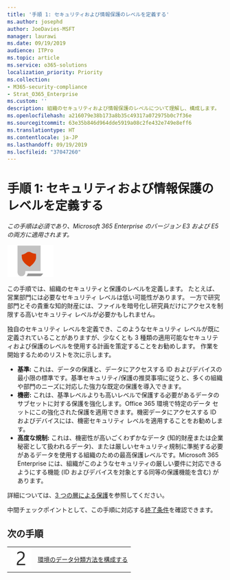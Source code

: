 ```yaml
---
title: '手順 1: セキュリティおよび情報保護のレベルを定義する'
ms.author: josephd
author: JoeDavies-MSFT
manager: laurawi
ms.date: 09/19/2019
audience: ITPro
ms.topic: article
ms.service: o365-solutions
localization_priority: Priority
ms.collection:
- M365-security-compliance
- Strat_O365_Enterprise
ms.custom: ''
description: 組織のセキュリティおよび情報保護のレベルについて理解し、構成します。
ms.openlocfilehash: a216079e38b173a8b35c49317a072975b0c7f36e
ms.sourcegitcommit: 63e35b846d964dde5919a08c2fe432e749e8eff6
ms.translationtype: HT
ms.contentlocale: ja-JP
ms.lasthandoff: 09/19/2019
ms.locfileid: "37047260"
---
```

# <a name="step-1-define-security-and-information-protection-levels"></a>手順 1: セキュリティおよび情報保護のレベルを定義する

*この手順は必須であり、Microsoft 365 Enterprise のバージョン E3 および E5 の両方に適用されます。*

![](./media/deploy-foundation-infrastructure/infoprotection_icon-small.png)

この手順では、組織のセキュリティと保護のレベルを定義します。 たとえば、営業部門には必要なセキュリティ レベルは低い可能性があります。 一方で研究部門とその貴重な知的財産には、ファイルを暗号化し研究員だけにアクセスを制限する高いセキュリティ レベルが必要かもしれません。

独自のセキュリティ レベルを定義でき、このようなセキュリティ レベルが既に定義されていることがありますが、少なくとも 3 種類の適用可能なセキュリティおよび保護のレベルを使用する計画を策定することをお勧めします。 作業を開始するためのリストを次に示します。 

- **基準:** これは、データの保護と、データにアクセスする ID およびデバイスの最小限の標準です。基準セキュリティ/保護の推奨事項に従うと、多くの組織や部門のニーズに対応した強力な既定の保護を導入できます。
- **機密:** これは、基準レベルよりも高いレベルで保護する必要があるデータのサブセットに対する保護を強化します。Office 365 環境で特定のデータ セットにこの強化された保護を適用できます。機密データにアクセスする ID およびデバイスには、機密セキュリティ レベルを適用することをお勧めします。
- **高度な規制:** これは、機密性が高いごくわずかなデータ (知的財産または企業秘密として扱われるデータ)、または厳しいセキュリティ規制に準拠する必要があるデータを使用する組織のための最高保護レベルです。Microsoft 365 Enterprise には、組織がこのようなセキュリティの厳しい要件に対応できるようにする機能 (ID およびデバイスを対象とする同等の保護機能を含む) があります。

詳細については、[3 つの層による保護](microsoft-365-policies-configurations.md#three-tiers-of-protection)を参照してください。

中間チェックポイントとして、この手順に対応する[終了条件](infoprotect-exit-criteria.md#crit-infoprotect-step1)を確認できます。

## <a name="next-step"></a>次の手順

|||
|:-------|:-----|
|![](./media/stepnumbers/Step2.png)|[環境のデータ分類方法を構成する](infoprotect-configure-classification.md)|

